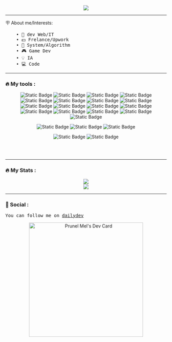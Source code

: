 <!--[![Typing SVG](https://readme-typing-svg.demolab.com/?lines=I’m+PrunelMel,+a+junior+dev;Passionate++by++programming;)](https://git.io/typing-svg)-->

<div align='center'>
  <img src="https://readme-typing-svg.demolab.com/?lines=👋 I’m +Mel;&font=&color=F722BDFF&pause=1&size=28&vCenter=true&center=true"/>
</div>

<!--[Header](./github-header-image.png)-->
<!--<div align="center">
  <img src="github-header-image.png">
</div>-->

<!--<div id="header" align="center">
  <img src="https://media.giphy.com/media/M9gbBd9nbDrOTu1Mqx/giphy.gif" width="100" height="100"/>
  </div>
<div id="badges" align="center">
  <img src="https://img.shields.io/badge/LinkedIn-blue?style=for-the-badge&logo=linkedin&logoColor=white" alt="LinkedIn Badge"/>
  <img src="https://img.shields.io/badge/YouTube-red?style=for-the-badge&logo=youtube&logoColor=white" alt="Youtube Badge"/>
  <img src="https://img.shields.io/badge/Twitter-blue?style=for-the-badge&logo=twitter&logoColor=white" alt="Twitter Badge"/>
</div>
-->


<!--
Profile view counter
<div align="center">
  <img  src="https://komarev.com/ghpvc/?username=PrunelMel&style=flat-square&color=blue" alt=""/>
</div>
-->

---

🪧 About me/Interests:
<pre>
    • 💼 dev Web/IT 
    • 💵 Frelance/Upwork 
    • 📖 System/Algorithm 
    • 🎮 Game Dev
    • 💡 IA 
    • 💻 Code
</pre>

---

### :fire: My tools :
<div align="center">

  <!-- Web -->
  ![Static Badge](https://img.shields.io/badge/less-%231D365D?style=for-the-badge&logo=less&logoColor=white)
  ![Static Badge](https://img.shields.io/badge/css3-%231572B6?style=for-the-badge&logo=css3&logoColor=white)
  ![Static Badge](https://img.shields.io/badge/HTML5-indigo?style=for-the-badge&logo=html5&logoColor=%23E34F26)
  ![Static Badge](https://img.shields.io/badge/Tailwind-blue?style=for-the-badge&logo=tailwindcss&logoColor=%2306B6D4)
  ![Static Badge](https://img.shields.io/badge/sass-%23CC6699?style=for-the-badge&logo=sass&logoColor=white)
  ![Static Badge](https://img.shields.io/badge/Symfony-%23000000?style=for-the-badge&logo=symfony&logoColor=white)
  ![Static Badge](https://img.shields.io/badge/php-%23777BB4?style=for-the-badge&logo=php&logoColor=white)
  ![Static Badge](https://img.shields.io/badge/markdown-%23000000?style=for-the-badge&logo=markdown)
  ![Static Badge](https://img.shields.io/badge/flask-%23000000?style=for-the-badge&logo=flask)
  ![Static Badge](https://img.shields.io/badge/fastApi-%23009688?style=for-the-badge&logo=fastapi&logoColor=white)
  ![Static Badge](https://img.shields.io/badge/SqlAlchemy-%23D71F00?style=for-the-badge&logo=sqlalchemy&logoColor=white)
  ![Static Badge](https://img.shields.io/badge/Selenium-%2343B02A?style=for-the-badge&logo=selenium&logoColor=white)
  ![Static Badge](https://img.shields.io/badge/scrapy-%2360A839?style=for-the-badge&logo=scrapy&logoColor=white)
  ![Static Badge](https://img.shields.io/badge/python-yellow?style=for-the-badge&logo=python&logoColor=%233776AB)
  ![Static Badge](https://img.shields.io/badge/Bot-%230066FF?style=for-the-badge&logo=chatbot)
  ![Static Badge](https://img.shields.io/badge/Dart-%230175C2?style=for-the-badge&logo=dart)
  ![Static Badge](https://img.shields.io/badge/flutter-%2302569B?style=for-the-badge&logo=flutter)

  <!-- DB -->
  ![Static Badge](https://img.shields.io/badge/sqlite-%23003B57?style=for-the-badge&logo=sqlite)
  ![Static Badge](https://img.shields.io/badge/MySql-%234479A1?style=for-the-badge&logo=mysql&logoColor=white)
  ![Static Badge](https://img.shields.io/badge/PostgreSql-%234169E1?style=for-the-badge&logo=postgresql&logoColor=white)




  <!-- Icons -->
  ![Static Badge](https://img.shields.io/badge/GoogleFonts-%234285F4?style=for-the-badge&logo=googlefonts&logoColor=white)
  ![Static Badge](https://img.shields.io/badge/FontAwesome-%23538DD7?style=for-the-badge&logo=fontawesome&logoColor=white)
  


</div>
<br/>
<br/>


---

### :fire: My Stats :
<!--[![Top Langs](https://github-readme-stats.vercel.app/api/top-langs/?username=PrunelMel&theme=vision-friendly-dark)](https://github.com/anuraghazra/github-readme-stats)-->

<div align="center">
  <img src="https://github-readme-stats.vercel.app/api/top-langs/?username=PrunelMel&theme=vision-friendly-dark"/>
</div>


<div align="center">
  <img src="http://github-readme-streak-stats.herokuapp.com?user=PrunelMel&theme=dark&background=000000"/>
</div>

---
### 🤝 Social : 
<pre>
You can follow me on <a href="https://app.daily.dev">dailydev</a>
</pre>
<div align="center">
  <a href="https://app.daily.dev/prunelmel"><img src="https://api.daily.dev/devcards/v2/MHXP3xjYeBA4PiIAE2Hpm.png?type=default&r=f0r" width="356" alt="Prunel Mel's Dev Card"/></a>
</div>
<!--[![GitHub Streak](http://github-readme-streak-stats.herokuapp.com?user=PrunelMel&theme=dark&background=000000)](https://git.io/streak-stats)-->

